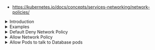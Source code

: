 - https://kubernetes.io/docs/concepts/services-networking/network-policies/



<details>
<summary>Introduction</summary>
<br>

  ![image](https://user-images.githubusercontent.com/75510135/156877486-eb4af612-b7cc-431c-985d-492f4a56e04c.png)
  
  ![image](https://user-images.githubusercontent.com/75510135/156877522-bef1a179-84b7-4e6a-bb7e-9138117f0b1d.png)

  ## Network Policy rule
  
  ![image](https://user-images.githubusercontent.com/75510135/156877638-2bca7589-3187-4c98-884b-2bb50983f3db.png)

  ![image](https://user-images.githubusercontent.com/75510135/156877660-710add6a-043f-46cd-b8af-e202e61dc62f.png)

  ![image](https://user-images.githubusercontent.com/75510135/156877688-8a9d0f18-d5fd-48dd-a6f5-769c5e085718.png)

  ![image](https://user-images.githubusercontent.com/75510135/156877706-9eb1247b-56b5-4f99-a55d-f7a3db689909.png)

  
</details>


<details>
<summary>Examples</summary>
<br>

  ![image](https://user-images.githubusercontent.com/75510135/156877906-ab3c71ef-d950-4e8e-9266-b7f9ac5e9fae.png)

  ![image](https://user-images.githubusercontent.com/75510135/156877933-9884808f-0562-445e-ba79-258bec66ece8.png)

  ![image](https://user-images.githubusercontent.com/75510135/156877951-fabbb1ac-359e-4a02-9684-f2112fdb87f5.png)

  ![image](https://user-images.githubusercontent.com/75510135/156877967-d8df9462-b160-49b1-9f59-d3d176037b24.png)

  
</details>


<details>
<summary>Default Deny Network Policy</summary>
<br>
  
  ![image](https://user-images.githubusercontent.com/75510135/156878403-2141cc04-572d-4821-b6fe-b87e18fdbd97.png)

  ```
  # get the nodes
k get nodes

# create frontend pod
k run frontend --image=nginx

# create backend pod
k run backend --image=nginx

# expose pods to service to access
k expose pod frontend --port 80

k expose pod backend --port 80

# list pods n service
k get pods,svc

# try to access each pods
k exec frontend -- curl backend

k exec backend -- curl frontend

# create default-deny.yml network policy
# https://kubernetes.io/docs/concepts/services-networking/network-policies/
apiVersion: networking.k8s.io/v1
kind: NetworkPolicy
metadata:
  name: default-deny
  namespace: default
spec:
  podSelector: {}
  policyTypes:
  - Ingress
  - Egress

# create the network policy
k -f default-deny.yml create

# try to access the pods again
k exec frontend -- curl backend
  ```
</details>


<details>
<summary>Allow Network Policy</summary>
<br>

  - Based on POD SELECTOR
  
  ![image](https://user-images.githubusercontent.com/75510135/156879007-21e9f834-2510-4bcb-9df8-2ca16a4c52f6.png)
  
  ```
  # command summary
   110  vi backend.yml
  111  k -f backend.yml apply
  112  k exec backend -- curl 10.44.0.3
  113  ls
  114  cp default-policy.yml crassanda-deny.yml
  115  vi crassanda-deny.yml
  116  k -f crassanda.yml create
  117  k -f crassanda-deny.yml create
  118  cp backend.yml crassanda.yml
  119  vi crassanda.yml
  120  k -f crassanda.yml create
  121  vi edit ns default
  122  ls
  123  ls /tmp/
  124  k ns default create
  125  k create ns default
  126  vi edit ns default
  127  k config view
  128  k edit ns default
  129  k exec backend -- curl 10.44.0.3
  
  # Create Egress policy - frontend.yml
apiVersion: networking.k8s.io/v1
kind: NetworkPolicy
metadata:
  name: frontend
  namespace: default
spec:
  podSelector:
    matchLabels:
      run: frontend
  policyTypes:
  - Egress
  egress:
  - to:
    - podSelector:
        matchLabels:
            run: backend

# create the policy for frontend
k -f frontend.yml create

# Create Ingress policy - frontend.yml
apiVersion: networking.k8s.io/v1
kind: NetworkPolicy
metadata:
  name: backend
  namespace: default
spec:
  podSelector:
    matchLabels:
      run: backend
  policyTypes:
  - Ingress
  ingress:
  - from:
    - podSelector:
        matchLabels:
            run: frontend
 
 # create the policy for frontend
k -f frontend.yml create

# check the connectivity 

k exec frontend -- curl backend

# get the ip of pods
k get pod --show-labels -owide

# then try with ip 

k exec frontend -- curl 10.44.0.2

# while reverse connection is not possible 
k exec backend -- curl 10.44.0.1

  ```

</details>



<details>
<summary>Allow Pods to talk to Database pods</summary>
<br>

  ![image](https://user-images.githubusercontent.com/75510135/156879831-7666e698-b882-4305-9829-541604142e72.png)
  
  ```
  # create a ns for backend DB - cassandra

k create ns cassandra

# add a label to namespace 
k create ns cassandra
k edit ns cassandra

apiVersion: v1
kind: Namespace
metadata:
  creationTimestamp: "2022-03-05T11:01:55Z"
  labels:
    kubernetes.io/metadata.name: cassandra
    ns: cassandra
  name: cassandra
  resourceVersion: "677787"
  uid: b9c41feb-829e-4866-8769-05a6cf305900
spec:
  finalizers:
  - kubernetes
status:
  phase: Active


  # now create the backend in Cassandra ns
  k -n cassandra run cassandra --image=nginx

  # get the ip of backend 
  k -n cassandra get pod cassandra -owide

  # try to curl from backend pod to DB
  k exec backend -- curl 10.44.0.3

  # add egress policy to backend to reach DB pod
  # allows backend pods to have incoming traffic from frontend pods and to cassandra namespace
apiVersion: networking.k8s.io/v1
kind: NetworkPolicy
metadata:
  name: backend
  namespace: default
spec:
  podSelector:
    matchLabels:
      run: backend
  policyTypes:
    - Ingress
    - Egress
  ingress:
    - from:
      - podSelector:
          matchLabels:
            run: frontend
  egress:
    - to:
      - namespaceSelector:
          matchLabels:
            ns: cassandra
# now apply the policy
k -f backend.yml apply

# now try to test the connection and it allows the traffic

 k exec backend -- curl 10.44.0.3


# now create default deny for crassanda
cp default-policy.yml crassanda-deny.yml

apiVersion: networking.k8s.io/v1
kind: NetworkPolicy
metadata:
  name: crassanda-deny
  namespace: default
spec:
  podSelector: {}
  policyTypes:
  - Ingress
  - Egress

# create the policy
  k -f crassanda-deny.yml create


# now try to test the connection and it doesn't allow the traffic

 k exec backend -- curl 10.44.0.3

 # let us create Ingress policy for crassand

 cp backend.yml crassanda.yml

 # edit it
 # allows cassandra pods having incoming connection from backend namespace
apiVersion: networking.k8s.io/v1
kind: NetworkPolicy
metadata:
  name: cassandra
  namespace: cassandra
spec:
  podSelector:
    matchLabels:
      run: cassandra
  policyTypes:
    - Ingress
  ingress:
    - from:
      - namespaceSelector:
          matchLabels:
            ns: default

# create now 
k -f crassanda.yml create

##OPS add default label to existing ns
location => "/tmp/kubectl-edit-212103523.yaml"

k edit ns default


apiVersion: v1
kind: Namespace
metadata:
  creationTimestamp: "2022-02-27T09:58:30Z"
  labels:
    kubernetes.io/metadata.name: default
    ns: default
  name: default
  resourceVersion: "203"
  uid: 9d6cb88c-e4b8-4629-9bea-2fda7b2f1a30
spec:
  finalizers:
  - kubernetes
status:
  phase: Active


 # test the connectivity 

 k exec backend -- curl 10.44.0.3
 
  ```

</details>



